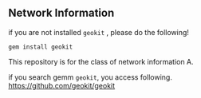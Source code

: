 ## Network Information

if you are not installed `geokit` ,
please do the following!

```
gem install geokit
```
This repository is for the class of network information A.

if you search gemm `geokit`, you access following.
https://github.com/geokit/geokit
